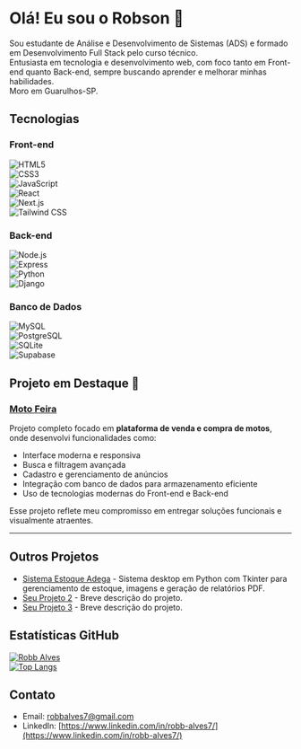 # Olá! Eu sou o Robson 👋

Sou estudante de Análise e Desenvolvimento de Sistemas (ADS) e formado em Desenvolvimento Full Stack pelo curso técnico.  
Entusiasta em tecnologia e desenvolvimento web, com foco tanto em Front-end quanto Back-end, sempre buscando aprender e melhorar minhas habilidades.  
Moro em Guarulhos-SP.

## Tecnologias

### Front-end  
![HTML5](https://img.shields.io/badge/HTML5-E34F26?style=for-the-badge&logo=html5&logoColor=white)  
![CSS3](https://img.shields.io/badge/CSS3-1572B6?style=for-the-badge&logo=css3&logoColor=white)  
![JavaScript](https://img.shields.io/badge/JavaScript-323330?style=for-the-badge&logo=javascript&logoColor=F7DF1E)  
![React](https://img.shields.io/badge/React-20232A?style=for-the-badge&logo=react&logoColor=61DAFB)  
![Next.js](https://img.shields.io/badge/Next.js-000000?style=for-the-badge&logo=next.js&logoColor=white)  
![Tailwind CSS](https://img.shields.io/badge/Tailwind_CSS-06B6D4?style=for-the-badge&logo=tailwind-css&logoColor=white)

### Back-end  
![Node.js](https://img.shields.io/badge/Node.js-339933?style=for-the-badge&logo=node.js&logoColor=white)  
![Express](https://img.shields.io/badge/Express.js-000000?style=for-the-badge&logo=express&logoColor=white)  
![Python](https://img.shields.io/badge/Python-3776AB?style=for-the-badge&logo=python&logoColor=white)  
![Django](https://img.shields.io/badge/Django-092E20?style=for-the-badge&logo=django&logoColor=white)

### Banco de Dados  
![MySQL](https://img.shields.io/badge/MySQL-4479A1?style=for-the-badge&logo=mysql&logoColor=white)  
![PostgreSQL](https://img.shields.io/badge/PostgreSQL-336791?style=for-the-badge&logo=postgresql&logoColor=white)  
![SQLite](https://img.shields.io/badge/SQLite-003B57?style=for-the-badge&logo=sqlite&logoColor=white)  
![Supabase](https://img.shields.io/badge/Supabase-3ECF8E?style=for-the-badge&logo=supabase&logoColor=white)

## Projeto em Destaque 🚀

### [Moto Feira](https://github.com/RobbAlves/moto-feira)  

Projeto completo focado em **plataforma de venda e compra de motos**, onde desenvolvi funcionalidades como:  
- Interface moderna e responsiva  
- Busca e filtragem avançada  
- Cadastro e gerenciamento de anúncios  
- Integração com banco de dados para armazenamento eficiente  
- Uso de tecnologias modernas do Front-end e Back-end  

Esse projeto reflete meu compromisso em entregar soluções funcionais e visualmente atraentes.

---

## Outros Projetos

- [Sistema Estoque Adega](https://github.com/RobbAlves/estoque-adega) - Sistema desktop em Python com Tkinter para gerenciamento de estoque, imagens e geração de relatórios PDF.  
- [Seu Projeto 2](https://github.com/RobbAlves/seu-projeto-2) - Breve descrição do projeto.  
- [Seu Projeto 3](https://github.com/RobbAlves/seu-projeto-3) - Breve descrição do projeto.

## Estatísticas GitHub

[![Robb Alves](https://github-readme-stats.vercel.app/api?username=RobbAlves&show_icons=true&theme=radical)](https://github.com/RobbAlves)  
[![Top Langs](https://github-readme-stats.vercel.app/api/top-langs/?username=RobbAlves&layout=compact)](https://github.com/RobbAlves)

## Contato

- Email: robbalves7@gmail.com  
- LinkedIn: [https://www.linkedin.com/in/robb-alves7/](https://www.linkedin.com/in/robb-alves7/)
